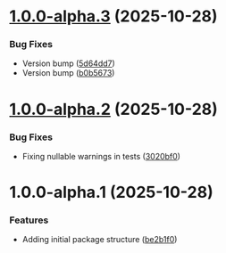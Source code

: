 # [1.0.0-alpha.3](https://github.com/futeq/futeq-core-packages/compare/v1.0.0-alpha.2...v1.0.0-alpha.3) (2025-10-28)


### Bug Fixes

* Version bump ([5d64dd7](https://github.com/futeq/futeq-core-packages/commit/5d64dd7ca33248d1975a78c657528d5e25ae42b5))
* Version bump ([b0b5673](https://github.com/futeq/futeq-core-packages/commit/b0b5673d7c0b9d51c65c130ab71eeb54393ebe28))

# [1.0.0-alpha.2](https://github.com/futeq/futeq-core-packages/compare/v1.0.0-alpha.1...v1.0.0-alpha.2) (2025-10-28)


### Bug Fixes

* Fixing nullable warnings in tests ([3020bf0](https://github.com/futeq/futeq-core-packages/commit/3020bf0ff7a5b8ecdc25d90dfe8cce91a816e4d7))

# 1.0.0-alpha.1 (2025-10-28)


### Features

* Adding initial package structure ([be2b1f0](https://github.com/futeq/futeq-core-packages/commit/be2b1f03f60063a260e98452d105d94b8e453bbd))
